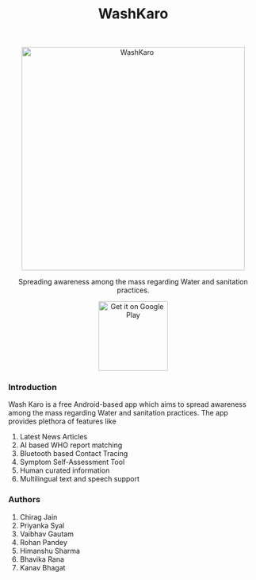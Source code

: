 <h1 align="center"> WashKaro </h1> <br>
<p align="center">
  <a href="https://gitpoint.co/">
    <img alt="WashKaro" title="WashKaro" src="app/src/main/ic_launcher-playstore.pngVShxJHs.png" width="450">
  </a>
</p>

<p align="center">
  Spreading awareness among the mass regarding Water and sanitation practices.
</p>

<p align="center">

  <a href="https://play.google.com/store/apps/details?id=inspire2connect.inspire2connect">
    <img alt="Get it on Google Play" title="Google Play" src="http://i.imgur.com/mtGRPuM.png" width="140">
  </a>
</p>

### Introduction

Wash Karo is a free Android-based app which aims to spread awareness among the mass regarding Water and sanitation practices. The app provides plethora of features like
1. Latest News Articles
2. AI based WHO report matching
3. Bluetooth based Contact Tracing
4. Symptom Self-Assessment Tool
5. Human curated information
6. Multilingual text and speech support

### Authors
1. Chirag Jain 
2. Priyanka Syal 
3. Vaibhav Gautam
4. Rohan Pandey
5. Himanshu Sharma 
6. Bhavika Rana 
7. Kanav Bhagat 